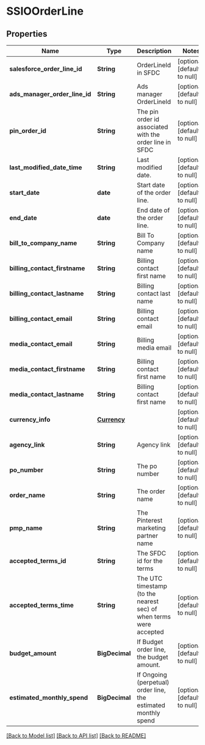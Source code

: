 # SSIOOrderLine
## Properties

| Name | Type | Description | Notes |
|------------ | ------------- | ------------- | -------------|
| **salesforce\_order\_line\_id** | **String** | OrderLineId in SFDC | [optional] [default to null] |
| **ads\_manager\_order\_line\_id** | **String** | Ads manager OrderLineId | [optional] [default to null] |
| **pin\_order\_id** | **String** | The pin order id associated with the order line in SFDC | [optional] [default to null] |
| **last\_modified\_date\_time** | **String** | Last modified date. | [optional] [default to null] |
| **start\_date** | **date** | Start date of the order line. | [optional] [default to null] |
| **end\_date** | **date** | End date of the order line. | [optional] [default to null] |
| **bill\_to\_company\_name** | **String** | Bill To Company name | [optional] [default to null] |
| **billing\_contact\_firstname** | **String** | Billing contact first name | [optional] [default to null] |
| **billing\_contact\_lastname** | **String** | Billing contact last name | [optional] [default to null] |
| **billing\_contact\_email** | **String** | Billing contact email | [optional] [default to null] |
| **media\_contact\_email** | **String** | Billing media email | [optional] [default to null] |
| **media\_contact\_firstname** | **String** | Billing contact first name | [optional] [default to null] |
| **media\_contact\_lastname** | **String** | Billing contact first name | [optional] [default to null] |
| **currency\_info** | [**Currency**](Currency.md) |  | [optional] [default to null] |
| **agency\_link** | **String** | Agency link | [optional] [default to null] |
| **po\_number** | **String** | The po number | [optional] [default to null] |
| **order\_name** | **String** | The order name | [optional] [default to null] |
| **pmp\_name** | **String** | The Pinterest marketing partner name | [optional] [default to null] |
| **accepted\_terms\_id** | **String** | The SFDC id for the terms | [optional] [default to null] |
| **accepted\_terms\_time** | **String** | The UTC timestamp (to the nearest sec) of when terms were accepted | [optional] [default to null] |
| **budget\_amount** | **BigDecimal** | If Budget order line, the budget amount. | [optional] [default to null] |
| **estimated\_monthly\_spend** | **BigDecimal** | If Ongoing (perpetual) order line, the estimated monthly spend | [optional] [default to null] |

[[Back to Model list]](../README.md#documentation-for-models) [[Back to API list]](../README.md#documentation-for-api-endpoints) [[Back to README]](../README.md)

